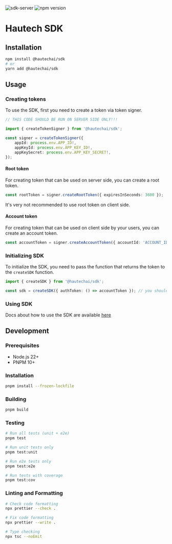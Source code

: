 ![sdk-server](https://github.com/HautechAI/sdk/actions/workflows/main.yml/badge.svg?branch=main)
![npm version](https://badge.fury.io/js/%40hautechai%2Fsdk.svg)

# Hautech SDK

## Installation

```bash
npm install @hautechai/sdk
# or
yarn add @hautechai/sdk
```

## Usage

### Creating tokens

To use the SDK, first you need to create a token via token signer.

```ts
// THIS CODE SHOULD BE RUN ON SERVER SIDE ONLY!!!

import { createTokenSigner } from '@hautechai/sdk';

const signer = createTokenSigner({
    appId: process.env.APP_ID!,
    appKeyId: process.env.APP_KEY_ID!,
    appKeySecret: process.env.APP_KEY_SECRET!,
});
```

#### Root token

For creating token that can be used on server side, you can create a root token.

```ts
const rootToken = signer.createRootToken({ expiresInSeconds: 3600 });
```

It's very not recommended to use root token on client side.

#### Account token

For creating token that can be used on client side by your users, you can create an account token.

```ts
const accountToken = signer.createAccountToken({ accountId: 'ACCOUNT_ID', expiresInSeconds: 3600 });
```

### Initializing SDK

To initialize the SDK, you need to pass the function that returns the token to the `createSDK` function.

```ts
import { createSDK } from '@hautechai/sdk';

const sdk = createSDK({ authToken: () => accountToken }); // you should call the server here for getting the token
```

### Using SDK

Docs about how to use the SDK are available [here](https://docs.hautech.ai/)

## Development

### Prerequisites

- Node.js 22+
- PNPM 10+

### Installation

```bash
pnpm install --frozen-lockfile
```

### Building

```bash
pnpm build
```

### Testing

```bash
# Run all tests (unit + e2e)
pnpm test

# Run unit tests only
pnpm test:unit

# Run e2e tests only
pnpm test:e2e

# Run tests with coverage
pnpm test:cov
```

### Linting and Formatting

```bash
# Check code formatting
npx prettier --check .

# Fix code formatting
npx prettier --write .

# Type checking
npx tsc --noEmit
```
